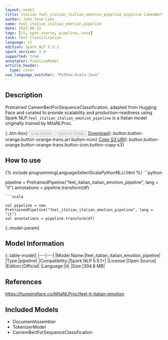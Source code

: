 ```yaml
---
layout: model
title: Italian feel_italian_italian_emotion_pipeline pipeline CamemBertForSequenceClassification from MilaNLProc
author: John Snow Labs
name: feel_italian_italian_emotion_pipeline
date: 2025-06-22
tags: [it, open_source, pipeline, onnx]
task: Text Classification
language: it
edition: Spark NLP 5.5.1
spark_version: 3.0
supported: true
annotator: PipelineModel
article_header:
  type: cover
use_language_switcher: "Python-Scala-Java"
---
```


## Description

Pretrained CamemBertForSequenceClassification, adapted from Hugging Face and curated to provide scalability and production-readiness using Spark NLP.`feel_italian_italian_emotion_pipeline` is a Italian model originally trained by MilaNLProc.

{:.btn-box}
<button class="button button-orange" disabled>Live Demo</button>
<button class="button button-orange" disabled>Open in Colab</button>
[Download](https://s3.amazonaws.com/auxdata.johnsnowlabs.com/public/models/feel_italian_italian_emotion_pipeline_it_5.5.1_3.0_1750620662830.zip){:.button.button-orange.button-orange-trans.arr.button-icon}
[Copy S3 URI](s3://auxdata.johnsnowlabs.com/public/models/feel_italian_italian_emotion_pipeline_it_5.5.1_3.0_1750620662830.zip){:.button.button-orange.button-orange-trans.button-icon.button-copy-s3}

## How to use



<div class="tabs-box" markdown="1">
{% include programmingLanguageSelectScalaPythonNLU.html %}
```python

pipeline = PretrainedPipeline("feel_italian_italian_emotion_pipeline", lang = "it")
annotations =  pipeline.transform(df)   

```
```scala

val pipeline = new PretrainedPipeline("feel_italian_italian_emotion_pipeline", lang = "it")
val annotations = pipeline.transform(df)

```
</div>

{:.model-param}
## Model Information

{:.table-model}
|---|---|
|Model Name:|feel_italian_italian_emotion_pipeline|
|Type:|pipeline|
|Compatibility:|Spark NLP 5.5.1+|
|License:|Open Source|
|Edition:|Official|
|Language:|it|
|Size:|394.8 MB|

## References

https://huggingface.co/MilaNLProc/feel-it-italian-emotion

## Included Models

- DocumentAssembler
- TokenizerModel
- CamemBertForSequenceClassification